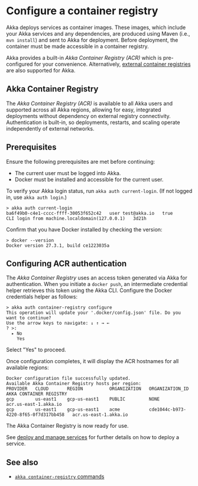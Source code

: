 # Configure a container registry

Akka deploys services as container images. These images, which include your Akka services and any dependencies, are produced using Maven (i.e., `mvn install`) and sent to Akka for deployment. Before deployment, the container must be made accessible in a container registry.

Akka provides a built-in _Akka Container Registry (ACR)_ which is pre-configured for your convenience. Alternatively, [external container registries](operations:projects/external-container-registries.adoc) are also supported for Akka.

## Akka Container Registry

The _Akka Container Registry (ACR)_ is available to all Akka users and supported across all Akka regions, allowing for easy, integrated deployments without dependency on external registry connectivity. Authentication is built-in, so deployments, restarts, and scaling operate independently of external networks.

## Prerequisites

Ensure the following prerequisites are met before continuing:

* The current user must be logged into Akka.
* Docker must be installed and accessible for the current user.

To verify your Akka login status, run `akka auth current-login`. (If not logged in, use `akka auth login`.)

```command line
> akka auth current-login
ba6f49b0-c4e1-cccc-ffff-30053f652c42   user test@akka.io   true       CLI login from machine.localdomain(127.0.0.1)   3d21h
```

Confirm that you have Docker installed by checking the version:

```command line
> docker --version
Docker version 27.3.1, build ce1223035a
```

## Configuring ACR authentication

The _Akka Container Registry_ uses an access token generated via Akka for authentication. When you initiate a `docker push`, an intermediate credential helper retrieves this token using the Akka CLI. Configure the Docker credentials helper as follows:

```command line
> akka auth container-registry configure
This operation will update your '.docker/config.json' file. Do you want to continue?
Use the arrow keys to navigate: ↓ ↑ → ←
? >:
  ▸ No
    Yes
```

Select "Yes" to proceed.

Once configuration completes, it will display the ACR hostnames for all available regions:

```
Docker configuration file successfully updated.
Available Akka Container Registry hosts per region:
PROVIDER   CLOUD       REGION          ORGANIZATION   ORGANIZATION_ID                        AKKA CONTAINER REGISTRY
gcp        us-east1    gcp-us-east1    PUBLIC         NONE                                   acr.us-east-1.akka.io
gcp        us-east1    gcp-us-east1    acme           cde1044c-b973-4220-8f65-0f7d317bb458   acr.us-east-1.akka.io
```

The Akka Container Registry is now ready for use. 

See [deploy and manage services](operations:services/deploy-service.adoc) for further details on how to deploy a service.

## See also

* [`akka container-registry` commands](reference:cli/akka-cli/akka_container-registry.adoc#_see_also)
